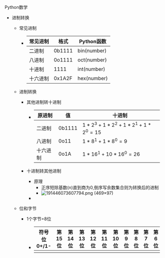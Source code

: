Python数学

- 进制转换

  - 常见进制

    - | 常见进制 | 格式   | Python函数  |
      | -------- | ------ | ----------- |
      | 二进制   | 0b1111 | bin(number) |
      | 八进制   | 0o1111 | oct(number) |
      | 十进制   | 1111   | int(number) |
      | 十六进制 | 0x1A2F | hex(number) |

  - 进制转换

    - 其他进制转十进制

      - | 原进制   | 值     | 十进制                       |
        | -------- | ------ | ---------------------------- |
        | 二进制   | 0b1111 | $1*2^3+1*2^2+1*2^1+1*2^0=15$ |
        | 八进制   | 0o11   | $1*8^1+1*8^0=9$              |
        | 十六进制 | 0o1A   | $1*16^1+10*16^0=26$          |

    - 十进制转其他进制

      - 原理
        - 正序短除基数(n)直到商为0,倒序写余数集合则为转换后的进制
        - ![191446073607794.png (469×97)](C:\Users\77023\Desktop\MD笔记\MD\Notes\Python\images\any2dec.png)
      - 

  - 位和字节

    - 1个字节=8位

      - | 符号位0+/1- | 第15位 | 第14位 | 第13位 | 第12位 | 第11位 | 第10位 | 第9位 | 第8位 | 第7位 | 第6位 | 第5位 | 第4位 | 第3位 | 第2位 | 第1位 |
        | ----------- | ------ | ------ | ------ | ------ | ------ | ------ | ----- | ----- | ----- | ----- | ----- | ----- | ----- | ----- | ----- |
        |             |        |        |        |        |        |        |       |       |       |       |       |       |       |       |       |

      